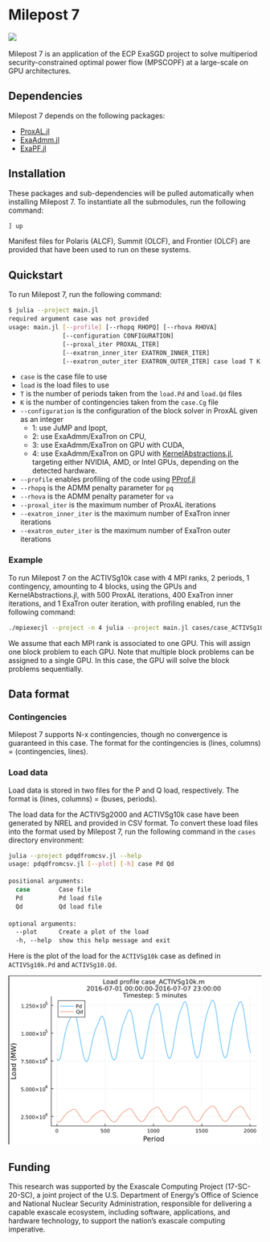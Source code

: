 # Milepost 7

[![][build-stable-img]][build-url]

Milepost 7 is an application of the ECP ExaSGD project to solve multiperiod security-constrained optimal power flow (MPSCOPF) at a large-scale on GPU
architectures.

## Dependencies
Milepost 7 depends on the following packages:
- [ProxAL.jl](https://github.com/exanauts/ProxAL.jl)
- [ExaAdmm.jl](https://github.com/exanauts/ExaAdmm.jl)
- [ExaPF.jl](https://github.com/exanauts/ExaPF.jl)

## Installation
These packages and sub-dependencies will be pulled automatically when installing
Milepost 7. To instantiate all the submodules, run the following command:
```julia
] up
```
Manifest files for Polaris (ALCF), Summit (OLCF), and Frontier (OLCF) are
provided that have been used to run on these systems.

## Quickstart
To run Milepost 7, run the following command:

```bash
$ julia --project main.jl
required argument case was not provided
usage: main.jl [--profile] [--rhopq RHOPQ] [--rhova RHOVA]
               [--configuration CONFIGURATION]
               [--proxal_iter PROXAL_ITER]
               [--exatron_inner_iter EXATRON_INNER_ITER]
               [--exatron_outer_iter EXATRON_OUTER_ITER] case load T K
```
* `case` is the case file to use
* `load` is the load files to use
* `T` is the number of periods taken from the `load.Pd` and `load.Qd` files
* `K` is the number of contingencies taken from the `case.Cg` file
* `--configuration` is the configuration of the block solver in ProxAL given as an integer
  * 1: use JuMP and Ipopt,
  * 2: use ExaAdmm/ExaTron on CPU,
  * 3: use ExaAdmm/ExaTron on GPU with CUDA,
  * 4: use ExaAdmm/ExaTron on GPU with [KernelAbstractions.jl](https://github.com/JuliaGPU/KernelAbstractions.jl), targeting either NVIDIA, AMD, or Intel GPUs, depending on the detected hardware.
* `--profile` enables profiling of the code using [PProf.jl](https://github.com/JuliaPerf/PProf.jl)
* `--rhopq` is the ADMM penalty parameter for `pq`
* `--rhova` is the ADMM penalty parameter for `va`
* `--proxal_iter` is the maximum number of ProxAL iterations
* `--exatron_inner_iter` is the maximum number of ExaTron inner iterations
* `--exatron_outer_iter` is the maximum number of ExaTron outer iterations

### Example
To run Milepost 7 on the ACTIVSg10k case with 4 MPI ranks, 2 periods, 1
contingency, amounting to 4 blocks, using the GPUs and KernelAbstractions.jl, with 500 ProxAL iterations, 400 ExaTron inner iterations, and 1 ExaTron outer iteration, with profiling enabled, run the following command:
```bash
./mpiexecjl --project -n 4 julia --project main.jl cases/case_ACTIVSg10k.m cases/case_ACTIVSg10k 2 1 --configuration 4 --proxal_iter 500 --rhopq 3e3 --rhova 3e4 --exatron_inner_iter 400 --exatron_outer_iter 1 --profile
```
We assume that each MPI rank is associated to one GPU. This will assign one block problem to each GPU. Note that multiple block problems can be assigned to a single GPU. In this case, the GPU will solve the block problems sequentially.

## Data format
### Contingencies
Milepost 7 supports N-x contingencies, though no convergence is guaranteed in
this case. The format for the contingencies is (lines, columns) =
(contingencies, lines).

### Load data
Load data is stored in two files for the P and Q load, respectively. The format
is (lines, columns) = (buses, periods).

The load data for the ACTIVSg2000 and ACTIVSg10k case have been generated by
NREL and provided in CSV format. To convert these load files into the format
used by Milepost 7, run the following command in the `cases` directory
environment:
```bash
julia --project pdqdfromcsv.jl --help
usage: pdqdfromcsv.jl [--plot] [-h] case Pd Qd

positional arguments:
  case        Case file
  Pd          Pd load file
  Qd          Qd load file

optional arguments:
  --plot      Create a plot of the load
  -h, --help  show this help message and exit
```

Here is the plot of the load for the `ACTIVSg10k` case as defined in `ACTIVSg10k.Pd` and `ACTIVSg10.Qd`.

![load](cases/load.png)

## Funding
This research was supported by the Exascale Computing Project (17-SC-20-SC), a joint project of the U.S. Department of Energy’s Office of Science and National Nuclear Security Administration, responsible for delivering a capable exascale ecosystem, including software, applications, and hardware technology, to support the nation’s exascale computing imperative.

[build-url]: https://github.com/exanauts/Milepost7.jl/actions?query=workflow
[build-stable-img]: https://github.com/exanauts/Milepost7.jl/workflows/CI/badge.svg?branch=main
